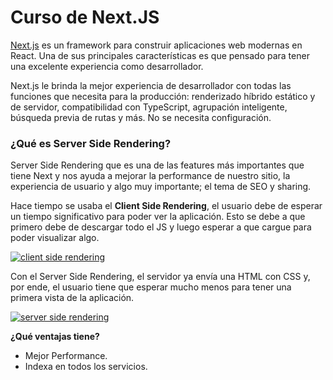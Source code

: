 # Curso de Next.JS

[Next.js](https://nextjs.org/ "Next.js") es un framework para construir aplicaciones web modernas en React. Una de sus principales características es que pensado para tener una excelente experiencia como desarrollador.

Next.js le brinda la mejor experiencia de desarrollador con todas las funciones que necesita para la producción: renderizado híbrido estático y de servidor, compatibilidad con TypeScript, agrupación inteligente, búsqueda previa de rutas y más. No se necesita configuración.

### ¿Qué es Server Side Rendering?

Server Side Rendering que es una de las features más importantes que tiene Next y nos ayuda a mejorar la performance de nuestro sitio, la experiencia de usuario y algo muy importante; el tema de SEO y sharing.

Hace tiempo se usaba el **Client Side Rendering**, el usuario debe de esperar un tiempo significativo para poder ver la aplicación. Esto se debe a que primero debe de descargar todo el JS y luego esperar a que cargue para poder visualizar algo.

[![client side rendering](https://i.imgur.com/HlEOa5b.png "client side rendering")](https://i.imgur.com/HlEOa5b.png "client side rendering")

Con el Server Side Rendering, el servidor ya envía una HTML con CSS y, por ende, el usuario tiene que esperar mucho menos para tener una primera vista de la aplicación.

[![server side rendering](https://i.imgur.com/gyJbowM.png "server side rendering")](https://i.imgur.com/gyJbowM.png "server side rendering")

**¿Qué ventajas tiene?**

- Mejor Performance.
- Indexa en todos los servicios.